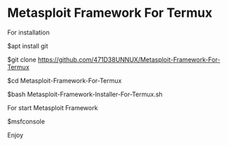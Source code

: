 # Metasploit Framework For Termux

For installation

$apt install git

$git clone https://github.com/471D38UNNUX/Metasploit-Framework-For-Termux

$cd Metasploit-Framework-For-Termux

$bash Metasploit-Framework-Installer-For-Termux.sh

For start Metasploit Framework

$msfconsole

Enjoy
